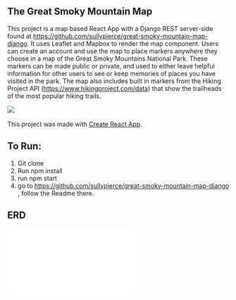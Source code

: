 ## The Great Smoky Mountain Map

This project is a map based React App with a Django REST server-side found at https://github.com/sullypierce/great-smoky-mountain-map-django.  It uses Leaflet and Mapbox to render the map component.  Users can create an account and use the map to place markers anywhere they choose in a map of the Great Smoky Mountains National Park.  These markers can be made public or private, and used to either leave helpful information for other users to see or keep memories of places you have visited in the park.  The map also includes built in markers from the Hiking Project API (https://www.hikingproject.com/data) that show the trailheads of the most popular hiking trails.

![](gsmm.gif)

This project was made with [Create React App](https://github.com/facebook/create-react-app).

## To Run:
1. Git clone
2. Run npm install
3. run npm start
4. go to https://github.com/sullypierce/great-smoky-mountain-map-django , follow the Readme there.

## ERD

![](erdgsmm.pdf)

